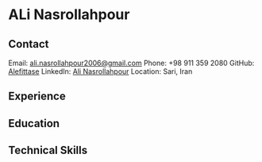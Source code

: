 # ALi Nasrollahpour

## Contact
Email: ali.nasrollahpour2006@gmail.com
Phone: +98 911 359 2080
GitHub: [Alefittase](https://github.com/Alefittase)
LinkedIn: [Ali Nasrollahpour](https://www.linkedin.com/in/ali-nasrollahpour-213b33264/)
Location: Sari, Iran 
## Experience  

## Education  

## Technical Skills  
